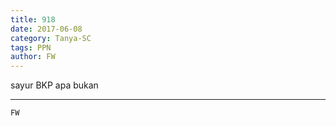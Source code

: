 ```yaml
---
title: 918
date: 2017-06-08
category: Tanya-SC
tags: PPN
author: FW
---
```


sayur BKP apa bukan

---



`FW`
